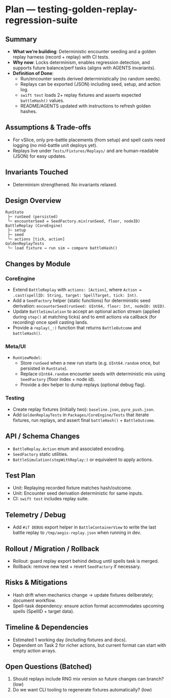 # Plan — testing-golden-replay-regression-suite

## Summary
- **What we’re building**: Deterministic encounter seeding and a golden replay harness (record + replay) with CI tests.
- **Why now**: Locks determinism, enables regression detection, and supports future balance/perf tasks (aligns with AGENTS invariants).
- **Definition of Done**:
  - Run/encounter seeds derived deterministically (no random seeds).
  - Replays can be exported (JSON) including seed, setup, and action log.
  - `swift test` loads 2+ replay fixtures and asserts expected `battleHash()` values.
  - README/AGENTS updated with instructions to refresh golden hashes.

## Assumptions & Trade-offs
- For vSlice, only pre-battle placements (from setup) and spell casts need logging (no mid-battle unit deploys yet).
- Replays live under `Tests/Fixtures/Replays/` and are human-readable (JSON) for easy updates.

## Invariants Touched
- Determinism strengthened. No invariants relaxed.

## Design Overview
```
RunState
 ├─ runSeed (persisted)
 └─ encounterSeed = SeedFactory.mix(runSeed, floor, nodeID)
BattleReplay (CoreEngine)
 ├─ setup
 ├─ seed
 └─ actions [tick, action]
GoldenReplayTests
 └─ load fixture → run sim → compare battleHash()
```

## Changes by Module

### CoreEngine
- Extend `BattleReplay` with `actions: [Action]`, where `Action = .cast(spellID: String, target: SpellTarget, tick: Int)`.
- Add a `SeedFactory` helper (static functions) for deterministic seed derivation: `encounterSeed(runSeed: UInt64, floor: Int, nodeID: UUID)`.
- Update `BattleSimulation` to accept an optional action stream (applied during `step()` at matching ticks) and to emit actions via callback (for recording) once spell casting lands.
- Provide a `replay(_:)` function that returns `BattleOutcome` and `battleHash()`.

### Meta/UI
- `RunViewModel`:
  - Store `runSeed` when a new run starts (e.g. `UInt64.random` once, but persisted in `RunState`).
  - Replace `UInt64.random` encounter seeds with deterministic mix using `SeedFactory` (floor index + node id).
  - Provide a dev helper to dump replays (optional debug flag).

### Testing
- Create replay fixtures (initially two): `baseline.json`, `pyre_push.json`.
- Add `GoldenReplayTests` in `Packages/CoreEngine/Tests` that iterate fixtures, run replays, and assert final `battleHash()` + `BattleOutcome`.

## API / Schema Changes
- `BattleReplay.Action` enum and associated encoding.
- `SeedFactory` static utilities.
- `BattleSimulation(stepWithReplay:)` or equivalent to apply actions.

## Test Plan
- Unit: Replaying recorded fixture matches hash/outcome.
- Unit: Encounter seed derivation deterministic for same inputs.
- CI: `swift test` includes replay suite.

## Telemetry / Debug
- Add `#if DEBUG` export helper in `BattleContainerView` to write the last battle replay to `/tmp/aegis-replay.json` when running in dev.

## Rollout / Migration / Rollback
- Rollout: guard replay export behind debug until spells task is merged.
- Rollback: remove new test + revert `SeedFactory` if necessary.

## Risks & Mitigations
- Hash drift when mechanics change → update fixtures deliberately; document workflow.
- Spell-task dependency: ensure action format accommodates upcoming spells (SpellID + target data).

## Timeline & Dependencies
- Estimated 1 working day (including fixtures and docs).
- Dependent on Task 2 for richer actions, but current format can start with empty action arrays.

## Open Questions (Batched)
1. Should replays include RNG mix version so future changes can branch? (low)
2. Do we want CLI tooling to regenerate fixtures automatically? (low)
